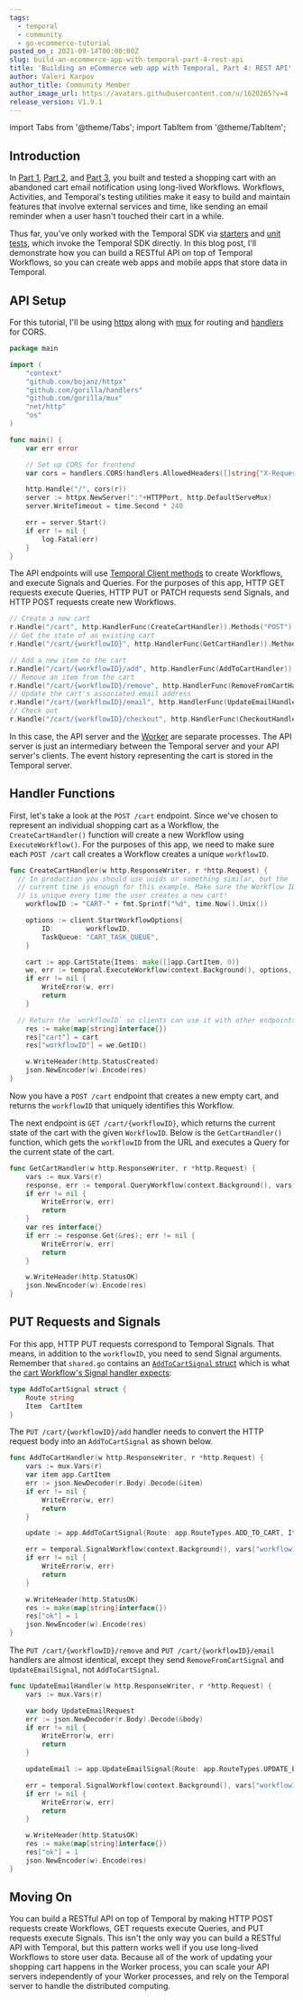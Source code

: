 ```yaml
---
tags:
  - temporal
  - community
  - go-ecommerce-tutorial
posted_on_: 2021-09-14T00:00:00Z
slug: build-an-ecommerce-app-with-temporal-part-4-rest-api
title: 'Building an eCommerce web app with Temporal, Part 4: REST API'
author: Valeri Karpov
author_title: Community Member
author_image_url: https://avatars.githubusercontent.com/u/1620265?v=4
release_version: V1.9.1
---
```


import Tabs from '@theme/Tabs';
import TabItem from '@theme/TabItem';

<!--truncate-->

## Introduction

In [Part 1](/blog/build-an-ecommerce-app-with-temporal-part-1/), [Part 2](/blog/build-an-ecommerce-app-with-temporal-part-2-reminder-emails/), and [Part 3](/blog/build-an-ecommerce-app-with-temporal-part-3-testing), you built and tested a shopping cart with an abandoned cart email notification using long-lived Workflows.
Workflows, Activities, and Temporal's testing utilities make it easy to build and maintain features that involve external services and time, like sending an email reminder when a user hasn't touched their cart in a while.

Thus far, you've only worked with the Temporal SDK via [starters](/docs/go/hello-world-tutorial/#workflow-starter) and [unit tests](/docs/go/testing), which invoke the Temporal SDK directly.
In this blog post, I'll demonstrate how you can build a RESTful API on top of Temporal Workflows, so you can create web apps and mobile apps that store data in Temporal.

## API Setup

For this tutorial, I'll be using [httpx](https://github.com/bojanz/httpx) along with [mux](https://github.com/gorilla/mux) for routing and [handlers](https://github.com/gorilla/handlers) for CORS.

```go
package main

import (
	"context"
	"github.com/bojanz/httpx"
	"github.com/gorilla/handlers"
	"github.com/gorilla/mux"
	"net/http"
	"os"
)

func main() {
	var err error

	// Set up CORS for frontend
	var cors = handlers.CORS(handlers.AllowedHeaders([]string{"X-Requested-With", "Content-Type", "Authorization"}), handlers.AllowedMethods([]string{"GET", "POST", "PUT", "HEAD", "OPTIONS"}), handlers.AllowedOrigins([]string{"*"}))

	http.Handle("/", cors(r))
	server := httpx.NewServer(":"+HTTPPort, http.DefaultServeMux)
	server.WriteTimeout = time.Second * 240

	err = server.Start()
	if err != nil {
		log.Fatal(err)
	}
}
```

The API endpoints will use [Temporal Client methods](https://docs.temporal.io/docs/go/workflows#how-to-start-a-workflow) to create Workflows, and execute Signals and Queries.
For the purposes of this app, HTTP GET requests execute Queries, HTTP PUT or PATCH requests send Signals, and HTTP POST requests create new Workflows.

```go
// Create a new cart
r.Handle("/cart", http.HandlerFunc(CreateCartHandler)).Methods("POST")
// Get the state of an existing cart
r.Handle("/cart/{workflowID}", http.HandlerFunc(GetCartHandler)).Methods("GET")

// Add a new item to the cart
r.Handle("/cart/{workflowID}/add", http.HandlerFunc(AddToCartHandler)).Methods("PUT")
// Remove an item from the cart
r.Handle("/cart/{workflowID}/remove", http.HandlerFunc(RemoveFromCartHandler)).Methods("PUT")
// Update the cart's associated email address
r.Handle("/cart/{workflowID}/email", http.HandlerFunc(UpdateEmailHandler)).Methods("PUT")
// Check out
r.Handle("/cart/{workflowID}/checkout", http.HandlerFunc(CheckoutHandler)).Methods("PUT")
```

In this case, the API server and the [Worker](https://docs.temporal.io/docs/go/workers) are separate processes.
The API server is just an intermediary between the Temporal server and your API server's clients.
The event history representing the cart is stored in the Temporal server.

## Handler Functions

First, let's take a look at the `POST /cart` endpoint. Since we've chosen to represent an individual shopping cart as a Workflow, the `CreateCartHandler()` function will create a new Workflow using `ExecuteWorkflow()`.
For the purposes of this app, we need to make sure each `POST /cart` call creates a Workflow creates a unique `workflowID`.

```go
func CreateCartHandler(w http.ResponseWriter, r *http.Request) {
  // In production you should use uuids or something similar, but the
  // current time is enough for this example. Make sure the Workflow ID
  // is unique every time the user creates a new cart!
	workflowID := "CART-" + fmt.Sprintf("%d", time.Now().Unix())

	options := client.StartWorkflowOptions{
		ID:        workflowID,
		TaskQueue: "CART_TASK_QUEUE",
	}

	cart := app.CartState{Items: make([]app.CartItem, 0)}
	we, err := temporal.ExecuteWorkflow(context.Background(), options, app.CartWorkflow, cart)
	if err != nil {
		WriteError(w, err)
		return
	}

  // Return the `workflowID` so clients can use it with other endpoints
	res := make(map[string]interface{})
	res["cart"] = cart
	res["workflowID"] = we.GetID()

	w.WriteHeader(http.StatusCreated)
	json.NewEncoder(w).Encode(res)
}
```

Now you have a `POST /cart` endpoint that creates a new empty cart, and returns the `workflowID` that uniquely identifies this Workflow.

The next endpoint is `GET /cart/{workflowID}`, which returns the current state of the cart with the given `WorkflowID`.
Below is the `GetCartHandler()` function, which gets the `workflowID` from the URL and executes a Query for the current state of the cart.

```go
func GetCartHandler(w http.ResponseWriter, r *http.Request) {
	vars := mux.Vars(r)
	response, err := temporal.QueryWorkflow(context.Background(), vars["workflowID"], "", "getCart")
	if err != nil {
		WriteError(w, err)
		return
	}
	var res interface{}
	if err := response.Get(&res); err != nil {
		WriteError(w, err)
		return
	}

	w.WriteHeader(http.StatusOK)
	json.NewEncoder(w).Encode(res)
}
```

## PUT Requests and Signals

For this app, HTTP PUT requests correspond to Temporal Signals.
That means, in addition to the `workflowID`, you need to send Signal arguments.
Remember that `shared.go` contains an [`AddToCartSignal` struct](https://github.com/temporalio/temporal-ecommerce/blob/5c4e0142e3571398d972c80b3fa7cdbe7a5db42b/shared.go#L64-L67) which is what the [cart Workflow's Signal handler expects](https://github.com/temporalio/temporal-ecommerce/blob/5c4e0142e3571398d972c80b3fa7cdbe7a5db42b/workflow.go#L52-L71):

```go
type AddToCartSignal struct {
	Route string
	Item  CartItem
}
```

The `PUT /cart/{workflowID}/add` handler needs to convert the HTTP request body into an `AddToCartSignal` as shown below.

```go
func AddToCartHandler(w http.ResponseWriter, r *http.Request) {
	vars := mux.Vars(r)
	var item app.CartItem
	err := json.NewDecoder(r.Body).Decode(&item)
	if err != nil {
		WriteError(w, err)
		return
	}

	update := app.AddToCartSignal{Route: app.RouteTypes.ADD_TO_CART, Item: item}

	err = temporal.SignalWorkflow(context.Background(), vars["workflowID"], "", "ADD_TO_CART_CHANNEL", update)
	if err != nil {
		WriteError(w, err)
		return
	}

	w.WriteHeader(http.StatusOK)
	res := make(map[string]interface{})
	res["ok"] = 1
	json.NewEncoder(w).Encode(res)
}
```

The `PUT /cart/{workflowID}/remove` and `PUT /cart/{workflowID}/email` handlers are almost identical, except they send `RemoveFromCartSignal` and `UpdateEmailSignal`, not `AddToCartSignal`.

```go
func UpdateEmailHandler(w http.ResponseWriter, r *http.Request) {
	vars := mux.Vars(r)

	var body UpdateEmailRequest
	err := json.NewDecoder(r.Body).Decode(&body)
	if err != nil {
		WriteError(w, err)
		return
	}

	updateEmail := app.UpdateEmailSignal{Route: app.RouteTypes.UPDATE_EMAIL, Email: body.Email}

	err = temporal.SignalWorkflow(context.Background(), vars["workflowID"], "", "UPDATE_CART_CHANNEL", updateEmail)
	if err != nil {
		WriteError(w, err)
		return
	}

	w.WriteHeader(http.StatusOK)
	res := make(map[string]interface{})
	res["ok"] = 1
	json.NewEncoder(w).Encode(res)
}
```

## Moving On

You can build a RESTful API on top of Temporal by making HTTP POST requests create Workflows, GET requests execute Queries, and PUT requests execute Signals.
This isn't the only way you can build a RESTful API with Temporal, but this pattern works well if you use long-lived Workflows to store user data.
Because all of the work of updating your shopping cart happens in the Worker process, you can scale your API servers independently of your Worker processes, and rely on the Temporal server to handle the distributed computing.